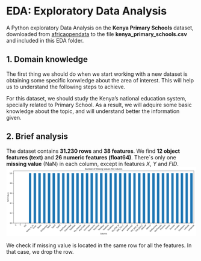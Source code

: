 # EDA: Exploratory Data Analysis

A Python exploratory Data Analysis on the **Kenya Primary Schools** dataset, downloaded from  [africaopendata](http://www.africaopendata.org) to the file **kenya_primary_schools.csv** and included in this EDA folder.

## 1. Domain knowledge
The first thing we should do when we start working with a new dataset is obtaining some specific konwledge about the area of interest. This will help us to understand the following steps to achieve. 

For this dataset, we should study the Kenya’s national education system, specially related to Primary School. As a result, we will adquire some basic knowledge about the topic, and will understand better the information given.

## 2. Brief analysis
The dataset contains **31.230 rows** and **38 features**. We find **12 object features (text)** and **26 numeric features (float64)**.
There´s only one **missing value** (NaN) in each column, except in features *X*, *Y* and *FID*.
![MissingValuesPerColumn](/images/MissingValuesPerColumn.png)

We check if  missing value is located in the same row for all the features. In that case, we drop the row.
